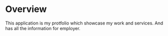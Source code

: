 # Overview

This application is my protfolio which showcase my work and services. And has all the information for employer.